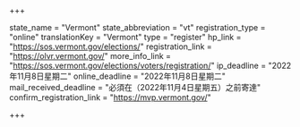 +++

state_name = "Vermont"
state_abbreviation = "vt"
registration_type = "online"
translationKey = "Vermont"
type = "register"
hp_link = "https://sos.vermont.gov/elections/"
registration_link = "https://olvr.vermont.gov/"
more_info_link = "https://sos.vermont.gov/elections/voters/registration/"
ip_deadline = "2022年11月8日星期二"
online_deadline = "2022年11月8日星期二"
mail_received_deadline = "必須在（2022年11月4日星期五）之前寄達"
confirm_registration_link = "https://mvp.vermont.gov/"

+++